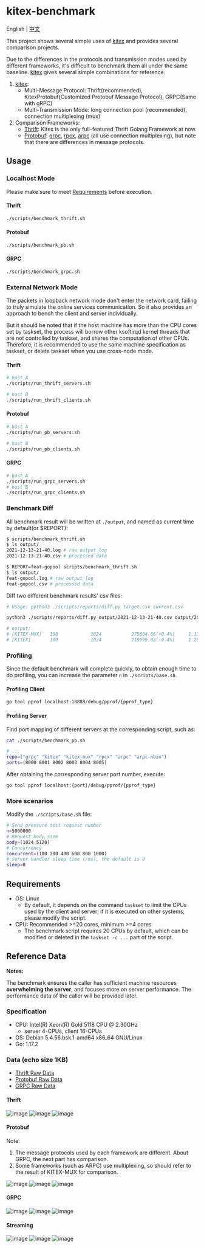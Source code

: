# kitex-benchmark

English | [中文](README_cn.md)

This project shows several simple uses of [kitex][kitex] and provides several comparison projects.

Due to the differences in the protocols and transmission modes used by different frameworks, it's difficult to benchmark them all under the same baseline. [kitex][kitex] gives several simple combinations for reference.

1. [kitex][kitex]:
	- Multi-Message Protocol: Thrift(recommended), KitexProtobuf(Customized Protobuf Message Protocol), GRPC(Same with gRPC)
	- Multi-Transmission Mode: long connection pool (recommended), connection multiplexing (mux)
2. Comparison Frameworks:
	- [Thrift][thrift]: Kitex is the only full-featured Thrift Golang Framework at now.
	- [Protobuf][protobuf]: [grpc][grpc], [rpcx][rpcx], [arpc][arpc] (all use connection multiplexing), but note that there are differences in message protocols.

## Usage

### Localhost Mode

Please make sure to meet [Requirements](#Requirements) before execution.

#### Thrift

```bash
./scripts/benchmark_thrift.sh
```

#### Protobuf

```bash
./scripts/benchmark_pb.sh
```

#### GRPC

```bash
./scripts/benchmark_grpc.sh
```

### External Network Mode

The packets in loopback network mode don't enter the network card, failing to truly simulate the online services communication. So it also provides an approach to bench the
client and server individually.

But it should be noted that if the host machine has more than the CPU cores set by taskset, the process will borrow other ksoftirqd kernel threads that are not controlled by taskset, and shares the computation of other CPUs. Therefore, it is recommended to use the same machine specification as taskset, or delete taskset when you use cross-node mode.

#### Thrift

```bash
# host A
./scripts/run_thrift_servers.sh

# host B
./scripts/run_thrift_clients.sh
```

#### Protobuf

```bash
# host A
./scripts/run_pb_servers.sh

# host B
./scripts/run_pb_clients.sh
```

#### GRPC

```bash
# host A
./scripts/run_grpc_servers.sh
# host B
./scripts/run_grpc_clients.sh
```

### Benchmark Diff

All benchmark result will be written at `./output`, and named as current time by default(or $REPORT):

```bash
$ scripts/benchmark_thrift.sh
$ ls output/
2021-12-13-21-40.log # raw output log
2021-12-13-21-40.csv # processed data

$ REPORT=feat-gopool scripts/benchmark_thrift.sh
$ ls output/
feat-gopool.log # raw output log
feat-gopool.csv # processed data
```

Diff two different benchmark results' csv files:

```bash
# Usage: python3 ./scripts/reports/diff.py target.csv current.csv

python3 ./scripts/reports/diff.py output/2021-12-13-21-40.csv output/2021-12-13-21-44.csv

# output:
# [KITEX-MUX]   100            1024           275604.66(+0.4%)     1.13(+0.0%)     2.01(-0.5%)
# [KITEX]       100            1024           218999.03(-0.4%)     1.28(-3.0%)     3.73(-2.1%)
```

### Profiling

Since the default benchmark will complete quickly, to obtain enough time to do profiling, you can increase the parameter `n` in `./scripts/base.sh`.

#### Profiling Client

```bash
go tool pprof localhost:18888/debug/pprof/{pprof_type}
```

#### Profiling Server

Find port mapping of different servers at the corresponding script, such as:

```bash
cat ./scripts/benchmark_pb.sh

# ...
repo=("grpc" "kitex" "kitex-mux" "rpcx" "arpc" "arpc-nbio")
ports=(8000 8001 8002 8003 8004 8005)
```

After obtaining the corresponding server port number, execute:

```bash
go tool pprof localhost:{port}/debug/pprof/{pprof_type}
```

### More scenarios

Modify the `./scripts/base.sh` file:

```bash
# Send pressure test request number
n=5000000
# Request body size
body=(1024 5120)
# Concurrency
concurrent=(100 200 400 600 800 1000)
# server handler sleep time (/ms), the default is 0
sleep=0
```

## Requirements

- OS: Linux
  * By default, it depends on the command `taskset` to limit the CPUs used by the client and server; if it is executed on other systems, please modify the script.
- CPU: Recommended >=20 cores, minimum >=4 cores
  * The benchmark script requires 20 CPUs by default, which can be modified or deleted in the `taskset -c ...` part of the script.

## Reference Data

**Notes:**

The benchmark ensures the caller has sufficient machine resources **overwhelming the server**, and focuses more on server performance. The performance data of the caller will be provided later.

### Specification

* CPU: Intel(R) Xeon(R) Gold 5118 CPU @ 2.30GHz
    * server 4-CPUs, client 16-CPUs
* OS: Debian 5.4.56.bsk.1-amd64 x86_64 GNU/Linux
* Go: 1.17.2

### Data (echo size 1KB)

- [Thrift Raw Data](scripts/reports/thrift.csv)
- [Protobuf Raw Data](scripts/reports/pb.csv)
- [GRPC Raw Data](scripts/reports/grpc.csv)

#### Thrift

![image](docs/images/thrift_qps.png)
![image](docs/images/thrift_tp99.png)
![image](docs/images/thrift_tp999.png)

#### Protobuf
Note: 
1. The message protocols used by each framework are different. About GRPC, the next part has comparison.
2. Some frameworks (such as ARPC) use multiplexing, so should refer to the result of KITEX-MUX for comparison.

![image](docs/images/pb_qps.png)
![image](docs/images/pb_tp99.png)
![image](docs/images/pb_tp999.png)

#### GRPC

![image](docs/images/grpc_qps.png)
![image](docs/images/grpc_tp99.png)
![image](docs/images/grpc_tp999.png)

#### Streaming

![image](docs/images/streaming_qps.png)
![image](docs/images/streaming_tp99.png)
![image](docs/images/streaming_tp999.png)

[kitex]: https://github.com/cloudwego/kitex
[grpc]: https://github.com/grpc/grpc
[rpcx]: https://github.com/smallnest/rpcx
[arpc]: https://github.com/lesismal/arpc
[thrift]: https://thrift.apache.org
[protobuf]: https://developers.google.com/protocol-buffers/docs/gotutorial
